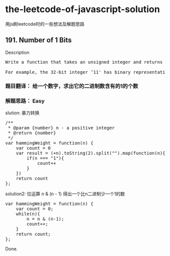 # the-leetcode-of-javascript-solution
用js刷leetcode时的一些想法及解题思路

## 191. Number of 1 Bits
Description
<pre>
Write a function that takes an unsigned integer and returns the number of ’1' bits it has (also known as the Hamming weight).

For example, the 32-bit integer ’11' has binary representation 00000000000000000000000000001011, so the function should return 3.
</pre>

### 题目翻译： 给一个数字，求出它的二进制数含有的1的个数
### 解题思路： Easy

slution: 暴力转换
<pre>
/**
 * @param {number} n - a positive integer
 * @return {number}
 */
var hammingWeight = function(n) {
    var count = 0
    var result = (+n).toString(2).split("").map(function(n){
        if(n === "1"){
            count++
        }
    })
    return count
};
</pre>
solution2: 位运算 n & (n - 1) 得出一个比n二进制少一个1的数
<pre>
var hammingWeight = function(n) {
    var count = 0;
    while(n){
        n = n & (n-1);
        count++;
    }
    return count;
};
</pre>
Done.

